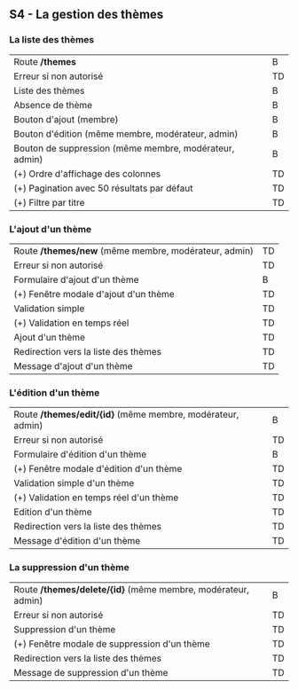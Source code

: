 ## S4 - La gestion des thèmes

### La liste des thèmes

|||
|-|-|
|Route **/themes**|B|
|Erreur si non autorisé|TD|
|Liste des thèmes|B|
|Absence de thème|B|
|Bouton d'ajout (membre)|B|
|Bouton d'édition (même membre, modérateur, admin)|B|
|Bouton de suppression (même membre, modérateur, admin)|B|
|(+) Ordre d'affichage des colonnes|TD|
|(+) Pagination avec 50 résultats par défaut|TD|
|(+) Filtre par titre|TD|

### L'ajout d'un thème

|||
|-|-|
|Route **/themes/new** (même membre, modérateur, admin)|TD|
|Erreur si non autorisé|TD|
|Formulaire d'ajout d'un thème|B|
|(+) Fenêtre modale d'ajout d'un thème|TD|
|Validation simple|TD|
|(+) Validation en temps réel|TD|
|Ajout d'un thème|TD|
|Redirection vers la liste des thèmes|TD|
|Message d'ajout d'un thème|TD|

### L'édition d'un thème

|||
|-|-|
|Route **/themes/edit/{id}** (même membre, modérateur, admin)|B|
|Erreur si non autorisé|TD|
|Formulaire d'édition d'un thème|B|
|(+) Fenêtre modale d'édition d'un thème|TD|
|Validation simple d'un thème|TD|
|(+) Validation en temps réel d'un thème|TD|
|Edition d'un thème|TD|
|Redirection vers la liste des thèmes|TD|
|Message d'édition d'un thème|TD|

### La suppression d'un thème

|||
|-|-|
|Route **/themes/delete/{id}** (même membre, modérateur, admin)|B|
|Erreur si non autorisé|TD|
|Suppression d'un thème|TD|
|(+) Fenêtre modale de suppression d'un thème|TD|
|Redirection vers la liste des thèmes|TD|
|Message de suppression d'un thème|TD|